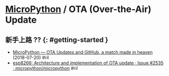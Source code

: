 # [MicroPython](micropython.md) / OTA (Over-the-Air) Update

## 新手上路 ?? {: #getting-started }

  - [MicroPython — OTA Updates and GitHub, a match made in heaven](https://medium.com/@ronald.dehuysser/micropython-ota-updates-and-github-a-match-made-in-heaven-45fde670d4eb) (2018-07-20) #ril
  - [esp8266: Architecture and implementation of OTA update · Issue \#2535 · micropython/micropython](https://github.com/micropython/micropython/issues/2535) #ril
